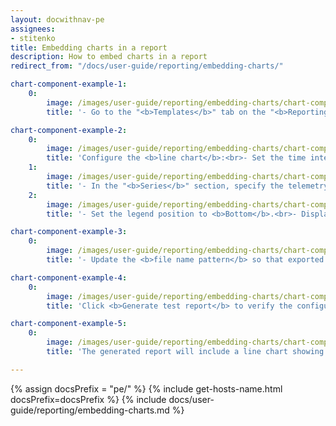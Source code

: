```yaml
---
layout: docwithnav-pe
assignees:
- stitenko
title: Embedding charts in a report
description: How to embed charts in a report
redirect_from: "/docs/user-guide/reporting/embedding-charts/"

chart-component-example-1:
    0:
        image: /images/user-guide/reporting/embedding-charts/chart-component-example-1-pe.png
        title: '- Go to the "<b>Templates</b>" tab on the "<b>Reporting</b>" page. Either select an existing <b>report template</b> or create a new one.<br>- Drag the <b>Line chart</b> component into the content area of your report.'

chart-component-example-2:
    0:
        image: /images/user-guide/reporting/embedding-charts/chart-component-example-2-pe.png
        title: 'Configure the <b>line chart</b>:<br>- Set the time interval: last 24 hours, aggregated by 1 hour.<br>- Specify chart title.<br>- In the "<b>Datasource</b>" section, create an entity alias that references three devices.'
    1:
        image: /images/user-guide/reporting/embedding-charts/chart-component-example-3-pe.png
        title: '- In the "<b>Series</b>" section, specify the telemetry key "temperature", with label <b>${entityName} temperature</b>.<br>- Configure Y axis.'
    2:
        image: /images/user-guide/reporting/embedding-charts/chart-component-example-4-pe.png
        title: '- Set the legend position to <b>Bottom</b>.<br>- Display <b>Min</b>, <b>Max</b>, and <b>Average</b> values.<br>- <b>Save</b> the component.'

chart-component-example-3:
    0:
        image: /images/user-guide/reporting/embedding-charts/chart-component-example-5-pe.png
        title: '- Update the <b>file name pattern</b> so that exported reports are easy to identify.<br>- <b>Save</b> the template.'

chart-component-example-4:
    0:
        image: /images/user-guide/reporting/embedding-charts/chart-component-example-6-pe.png
        title: 'Click <b>Generate test report</b> to verify the configuration.'

chart-component-example-5:
    0:
        image: /images/user-guide/reporting/embedding-charts/chart-component-example-7-pe.png
        title: 'The generated report will include a line chart showing temperature trends from all three devices, allowing you to compare them over time.'

---
```


{% assign docsPrefix = "pe/" %}
{% include get-hosts-name.html docsPrefix=docsPrefix %}
{% include docs/user-guide/reporting/embedding-charts.md %}